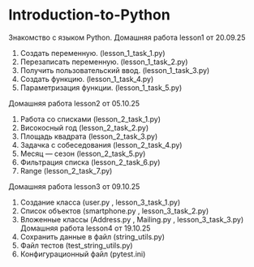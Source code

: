 # Introduction-to-Python
Знакомство с языком Python. 
Домашняя работа lesson1 от 20.09.25
1. Создать переменную. (lesson_1_task_1.py)
2. Перезаписать переменную. (lesson_1_task_2.py)
3. Получить пользовательский ввод. (lesson_1_task_3.py)
4. Создать функцию. (lesson_1_task_4.py)
5. Параметризация функции. (lesson_1_task_5.py)

Домашняя работа lesson2 от 05.10.25
1. Работа со списками (lesson_2_task_1.py)
2. Високосный год (lesson_2_task_2.py)
3. Площадь квадрата (lesson_2_task_3.py)
4. Задачка с собеседования (lesson_2_task_4.py)
5. Месяц — сезон (lesson_2_task_5.py)
6. Фильтрация списка (lesson_2_task_6.py)
7. Range (lesson_2_task_7.py)

Домашняя работа lesson3 от 09.10.25
1. Создание класса (user.py , lesson_3_task_1.py)
2. Список объектов (smartphone.py , lesson_3_task_2.py)
3. Вложенные классы (Address.py , Mailing.py , lesson_3_task_3.py)
Домашняя работа lesson4 от 19.10.25
1. Сохранить данные в файл (string_utils.py)
2. Файл тестов (test_string_utils.py)
3. Конфигурационный файл (pytest.ini)
